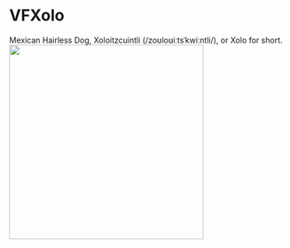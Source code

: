 # VFXolo
Mexican Hairless Dog, Xoloitzcuintli (/zoʊloʊiːtsˈkwiːntli/), or Xolo for short.  
<img src="https://s3.amazonaws.com/cdn-origin-etr.akc.org/wp-content/uploads/2017/11/12212255/Xoloitzcuintli-on-White-06.jpg" width="350">

